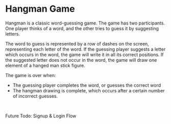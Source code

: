 # Hangman Game

Hangman is a classic word-guessing game. The game has two participants. One player thinks of a word, and the other tries to guess it by suggesting letters.

The word to guess is represented by a row of dashes on the screen, representing each letter of the word. If the guessing player suggests a letter which occurs in the word, the game will write it in all its correct positions. If the suggested letter does not occur in the word, the game will draw one element of a hanged man stick figure.

The game is over when:
- The guessing player completes the word, or guesses the correct word
- The hangman drawing is complete, which occurs after a certain number of incorrect guesses.

<br>

Future Todo: Signup & Login Flow